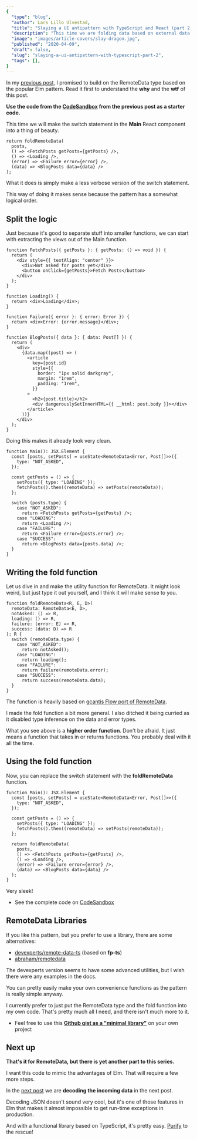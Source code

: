 ```yaml
---
{
  "type": "blog",
  "author": Lars Lillo Ulvestad,
  "title": "Slaying a UI antipattern with TypeScript and React (part 2)",
  "description": "This time we are folding data based on external data in a neat way.",
  "image": "images/article-covers/slay-dragon.jpg",
  "published": "2020-04-09",
  "draft": false,
  "slug": "slaying-a-ui-antipattern-with-typescript-part-2",
  "tags": [],
}
---
```


In my [previous post](blog/slaying-a-ui-antipattern-with-typescript), I promised to build on the RemoteData type based on the popular Elm pattern. Read it first to understand the **why** and the **wtf** of this post.

**Use the code from the [CodeSandbox](https://codesandbox.io/s/remotedata-with-typescript-and-react-77dci) from the previous post as a starter code.**

This time we will make the switch statement in the **Main** React component into a thing of beauty.

```tsx
return foldRemoteData(
  posts,
  () => <FetchPosts getPosts={getPosts} />,
  () => <Loading />,
  (error) => <Failure error={error} />,
  (data) => <BlogPosts data={data} />
);
```

What it does is simply make a less verbose version of the switch statement.

This way of doing it makes sense because the pattern has a somewhat logical order.

## Split the logic

Just because it's good to separate stuff into smaller functions, we can start with extracting the views out of the Main function.

```tsx
function FetchPosts({ getPosts }: { getPosts: () => void }) {
  return (
    <div style={{ textAlign: "center" }}>
      <div>Not asked for posts yet</div>
      <button onClick={getPosts}>Fetch Posts</button>
    </div>
  );
}

function Loading() {
  return <div>Loading</div>;
}

function Failure({ error }: { error: Error }) {
  return <div>Error: {error.message}</div>;
}

function BlogPosts({ data }: { data: Post[] }) {
  return (
    <div>
      {data.map((post) => (
        <article
          key={post.id}
          style={{
            border: "1px solid darkgray",
            margin: "1rem",
            padding: "1rem",
          }}
        >
          <h2>{post.title}</h2>
          <div dangerouslySetInnerHTML={{ __html: post.body }}></div>
        </article>
      ))}
    </div>
  );
}
```

Doing this makes it already look very clean.

```tsx
function Main(): JSX.Element {
  const [posts, setPosts] = useState<RemoteData<Error, Post[]>>({
    type: "NOT_ASKED",
  });

  const getPosts = () => {
    setPosts({ type: "LOADING" });
    fetchPosts().then((remoteData) => setPosts(remoteData));
  };

  switch (posts.type) {
    case "NOT_ASKED":
      return <FetchPosts getPosts={getPosts} />;
    case "LOADING":
      return <Loading />;
    case "FAILURE":
      return <Failure error={posts.error} />;
    case "SUCCESS":
      return <BlogPosts data={posts.data} />;
  }
}
```

## Writing the fold function

Let us dive in and make the utility function for RemoteData. It might look weird, but just type it out yourself, and I think it will make sense to you.

```tsx
function foldRemoteData<R, E, D>(
  remoteData: RemoteData<E, D>,
  notAsked: () => R,
  loading: () => R,
  failure: (error: E) => R,
  success: (data: D) => R
): R {
  switch (remoteData.type) {
    case "NOT_ASKED":
      return notAsked();
    case "LOADING":
      return loading();
    case "FAILURE":
      return failure(remoteData.error);
    case "SUCCESS":
      return success(remoteData.data);
  }
}
```

The function is heavily based on [gcantis Flow port of RemoteData](https://medium.com/@gcanti/slaying-a-ui-antipattern-with-flow-5eed0cfb627b).

I made the fold function a bit more general. I also ditched it being curried as it disabled type inference on the data and error types.

What you see above is a **higher order function**. Don't be afraid. It just means a function that takes in or returns functions. You probably deal with it all the time.

## Using the fold function

Now, you can replace the switch statement with the **foldRemoteData** function.

```tsx
function Main(): JSX.Element {
  const [posts, setPosts] = useState<RemoteData<Error, Post[]>>({
    type: "NOT_ASKED",
  });

  const getPosts = () => {
    setPosts({ type: "LOADING" });
    fetchPosts().then((remoteData) => setPosts(remoteData));
  };

  return foldRemoteData(
    posts,
    () => <FetchPosts getPosts={getPosts} />,
    () => <Loading />,
    (error) => <Failure error={error} />,
    (data) => <BlogPosts data={data} />
  );
}
```

Very sleek!

- See the complete code on [CodeSandbox](https://codesandbox.io/s/remotedata-with-typescript-and-react-part-2-hlu4v?file=/src/index.tsx)

## RemoteData Libraries

If you like this pattern, but you prefer to use a library, there are some alternatives:

- [devexperts/remote-data-ts](https://github.com/devexperts/remote-data-ts) (based on **fp-ts**)
- [abraham/remotedata](https://github.com/abraham/remotedata)

The devexperts version seems to have some advanced utilities, but I wish there were any examples in the docs.

You can pretty easily make your own convenience functions as the pattern is really simple anyway.

I currently prefer to just put the RemoteData type and the fold function into my own code. That's pretty much all I need, and there isn't much more to it.

- Feel free to use this **[Github gist as a "minimal library"](https://gist.github.com/kodeFant/2def3e32daa41e5dbc6b9664bf001429)** on your own project

## Next up

**That's it for RemoteData, but there is yet another part to this series.**

I want this code to mimic the advantages of Elm. That will require a few more steps.

In the [next post](blog/slaying-a-ui-antipattern-with-typescript-part-3) we are **decoding the incoming data** in the next post.

Decoding JSON doesn't sound very cool, but it's one of those features in Elm that makes it almost impossible to get run-time exceptions in production.

And with a functional library based on TypeScript, it's pretty easy. [Purify](https://gigobyte.github.io/purify/) to the rescue!
